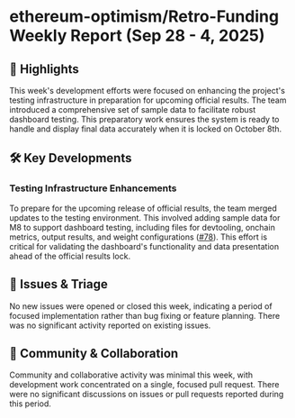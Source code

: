 # ethereum-optimism/Retro-Funding Weekly Report (Sep 28 - 4, 2025)

## 🚀 Highlights
This week's development efforts were focused on enhancing the project's testing infrastructure in preparation for upcoming official results. The team introduced a comprehensive set of sample data to facilitate robust dashboard testing. This preparatory work ensures the system is ready to handle and display final data accurately when it is locked on October 8th.

## 🛠️ Key Developments
### Testing Infrastructure Enhancements
To prepare for the upcoming release of official results, the team merged updates to the testing environment. This involved adding sample data for M8 to support dashboard testing, including files for devtooling, onchain metrics, output results, and weight configurations ([#78](https://github.com/ethereum-optimism/Retro-Funding/pull/78)). This effort is critical for validating the dashboard's functionality and data presentation ahead of the official results lock.

## 🐛 Issues & Triage
No new issues were opened or closed this week, indicating a period of focused implementation rather than bug fixing or feature planning. There was no significant activity reported on existing issues.

## 💬 Community & Collaboration
Community and collaborative activity was minimal this week, with development work concentrated on a single, focused pull request. There were no significant discussions on issues or pull requests reported during this period.